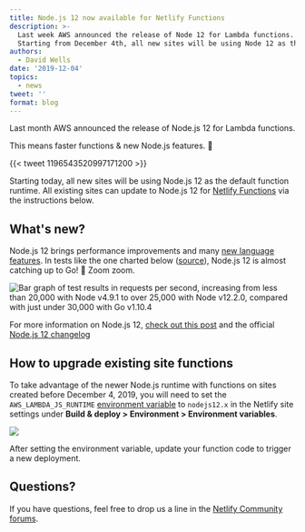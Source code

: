 ```yaml
---
title: Node.js 12 now available for Netlify Functions
description: >-
  Last week AWS announced the release of Node 12 for Lambda functions.
  Starting from December 4th, all new sites will be using Node 12 as the default function runtime.
authors:
  - David Wells
date: '2019-12-04'
topics:
  - news
tweet: ''
format: blog
---
```


Last month AWS announced the release of Node.js 12 for Lambda functions.

This means faster functions & new Node.js features. 🎉

{{< tweet 1196543520997171200 >}}

Starting today, all new sites will be using Node.js 12 as the default function runtime. All existing sites can update to Node.js 12 for [Netlify Functions](https://www.netlify.com/products/functions/) via the instructions below.

## What's new?

Node.js 12 brings performance improvements and many [new language features](https://medium.com/@nodejs/introducing-node-js-12-76c41a1b3f3f). In tests like the one charted below ([source](https://medium.com/@ersun.warncke/benchmarking-node-js-v12-vs-v10-v8-v6-v4-and-go-89d28eee603d)), Node.js 12 is almost catching up to Go! 🤯 Zoom zoom.

![Bar graph of test results in requests per second, increasing from less than 20,000 with Node v4.9.1 to over 25,000 with Node v12.2.0, compared with just under 30,000 with Go v1.10.4](https://user-images.githubusercontent.com/532272/69455748-ea0aa400-0d1d-11ea-808c-5728016b662a.png)

For more information on Node.js 12, [check out this post](https://blog.risingstack.com/node-js-12-new-features/) and the official [Node.js 12 changelog](https://github.com/nodejs/node/blob/master/doc/changelogs/CHANGELOG_V12.md)

## How to upgrade existing site functions

To take advantage of the newer Node.js runtime with functions on sites created before December 4, 2019, you will need to set the `AWS_LAMBDA_JS_RUNTIME` [environment variable](https://docs.netlify.com/functions/build-with-javascript/#runtime-settings) to `nodejs12.x` in the Netlify site settings under **Build & deploy > Environment > Environment variables**.

![](https://user-images.githubusercontent.com/532272/69456568-cc3e3e80-0d1f-11ea-821a-33a3bb1cb32e.png)

After setting the environment variable, update your function code to trigger a new deployment.

## Questions? 

If you have questions, feel free to drop us a line in the [Netlify Community forums](https://community.netlify.com/).
